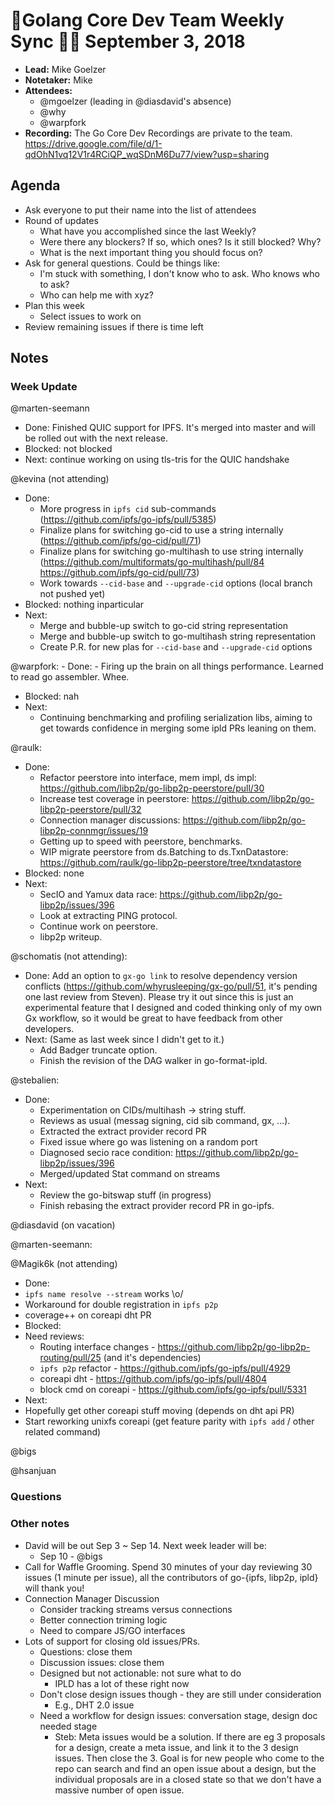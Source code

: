 # 💫Golang Core Dev Team Weekly Sync 🙌🏽 September 3, 2018

- **Lead:** Mike Goelzer
- **Notetaker:** Mike
- **Attendees:**
  - @mgoelzer (leading in @diasdavid's absence)
  - @why
  - @warpfork
- **Recording:** The Go Core Dev Recordings are private to the team. https://drive.google.com/file/d/1-qdOhN1vq12V1r4RCiQP_wqSDnM6Du77/view?usp=sharing

## Agenda

- Ask everyone to put their name into the list of attendees
- Round of updates
  - What have you accomplished since the last Weekly?
  - Were there any blockers? If so, which ones? Is it still blocked? Why?
  - What is the next important thing you should focus on?
- Ask for general questions. Could be things like:
  - I'm stuck with something, I don't know who to ask. Who knows who to ask?
  - Who can help me with xyz?
- Plan this week
  - Select issues to work on
- Review remaining issues if there is time left


## Notes

### Week Update

@marten-seemann
 - Done: Finished QUIC support for IPFS. It's merged into master and will be rolled out with the next release.
 - Blocked: not blocked
 - Next: continue working on using tls-tris for the QUIC handshake
 
@kevina (not attending)
 - Done: 
   - More progress in `ipfs cid` sub-commands (https://github.com/ipfs/go-ipfs/pull/5385)
   - Finalize plans for switching go-cid to use a string internally (https://github.com/ipfs/go-cid/pull/71)
   - Finalize plans for switching go-multihash to use string internally (https://github.com/multiformats/go-multihash/pull/84 https://github.com/ipfs/go-cid/pull/73)
   - Work towards `--cid-base` and `--upgrade-cid` options (local branch not pushed yet)
 - Blocked: nothing inparticular
 - Next: 
   - Merge and bubble-up switch to go-cid string representation
   - Merge and bubble-up switch to go-multihash string representation
   - Create P.R. for new plas for `--cid-base` and `--upgrade-cid` options

@warpfork:
	- Done:
    - Firing up the brain on all things performance.  Learned to read go assembler.  Whee.
  - Blocked: nah
  - Next:
  	- Continuing benchmarking and profiling serialization libs, aiming to get towards confidence in merging some ipld PRs leaning on them.

@raulk:
 - Done:
   - Refactor peerstore into interface, mem impl, ds impl: https://github.com/libp2p/go-libp2p-peerstore/pull/30
   - Increase test coverage in peerstore: https://github.com/libp2p/go-libp2p-peerstore/pull/32
   - Connection manager discussions: https://github.com/libp2p/go-libp2p-connmgr/issues/19
   - Getting up to speed with peerstore, benchmarks.
   - WIP migrate peerstore from ds.Batching to ds.TxnDatastore: https://github.com/raulk/go-libp2p-peerstore/tree/txndatastore
 - Blocked: none
 - Next:
   - SecIO and Yamux data race: https://github.com/libp2p/go-libp2p/issues/396
   - Look at extracting PING protocol.
   - Continue work on peerstore.
   - libp2p writeup.

@schomatis (not attending):
 - Done: Add an option to `gx-go link` to resolve dependency version conflicts (https://github.com/whyrusleeping/gx-go/pull/51, it's pending one last review from Steven). Please try it out since this is just an experimental feature that I designed and coded thinking only of my own Gx workflow, so it would be great to have feedback from other developers.
 - Next: (Same as last week since I didn't get to it.)
   - Add Badger truncate option.
   - Finish the revision of the DAG walker in go-format-ipld.

@stebalien:
  - Done:
    - Experimentation on CIDs/multihash -> string stuff.
    - Reviews as usual (messag signing, cid sib command, gx, ...).
    - Extracted the extract provider record PR
    - Fixed issue where go was listening on a random port
    - Diagnosed secio race condition: https://github.com/libp2p/go-libp2p/issues/396
    - Merged/updated Stat command on streams
  - Next:
    - Review the go-bitswap stuff (in progress)
    - Finish rebasing the extract provider record PR in go-ipfs.

 
@diasdavid (on vacation)
 
@marten-seemann:

@Magik6k (not attending)
 - Done:
  - `ipfs name resolve --stream` works \o/
  - Workaround for double registration in `ipfs p2p`
  - coverage++ on coreapi dht PR
 - Blocked:
  - Need reviews:
    - Routing interface changes - https://github.com/libp2p/go-libp2p-routing/pull/25 (and it's dependencies)
    - `ipfs p2p` refactor - https://github.com/ipfs/go-ipfs/pull/4929
    - coreapi dht - https://github.com/ipfs/go-ipfs/pull/4804
    - block cmd on coreapi - https://github.com/ipfs/go-ipfs/pull/5331 
 - Next:
  - Hopefully get other coreapi stuff moving (depends on dht api PR)
  - Start reworking unixfs coreapi (get feature parity with `ipfs add` / other related command)

@bigs

@hsanjuan

### Questions

### Other notes

- David will be out Sep 3 ~ Sep 14. Next week leader will be:
  - Sep 10 - @bigs  
- Call for Waffle Grooming. Spend 30 minutes of your day reviewing 30 issues (1 minute per issue), all the contributors of go-{ipfs, libp2p, ipld} will thank you!
- Connection Manager Discussion
  - Consider tracking streams versus connections
  - Better connection triming logic
  - Need to compare JS/GO interfaces
- Lots of support for closing old issues/PRs.
  - Questions:  close them
  - Discussion issues:  close them
  - Designed but not actionable:  not sure what to do
  	- IPLD has a lot of these right now
  - Don't close design issues though - they are still under consideration
  	- E.g., DHT 2.0 issue
  - Need a workflow for design issues:  conversation stage, design doc needed stage
  	- Steb:  Meta issues would be a solution.  If there are eg 3 proposals for a design, create a meta issue, and link it to the 3 design issues.  Then close the 3.  Goal is for new people who come to the repo can search and find an open issue about a design, but the individual proposals are in a closed state so that we don't have a massive number of open issue.

<!-- After each call, the notetaker submits a PR to ipfs/pm to store the notes on the meeting-notes folder -->

